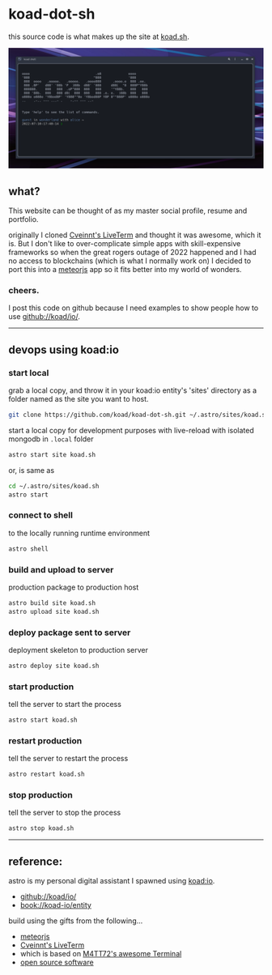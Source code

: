 # koad-dot-sh

this source code is what makes up the site at [koad.sh](https://koad.sh).

![screenshot](/screen-shot.png?raw=true "Title")


## what?

This website can be thought of as my master social profile, resume and portfolio.

originally I cloned [Cveinnt's LiveTerm](https://github.com/Cveinnt/LiveTerm) and thought it was awesome, which it is.  But I don't like to over-complicate simple apps with skill-expensive frameworks so when the great rogers outage of 2022 happened and I had no access to blockchains (which is what I normally work on) I decided to port this into a [meteorjs](https://www.meteor.com/) app so it fits better into my world of wonders.

### cheers.

I post this code on github because I need examples to show people how to use [github://koad/io/](https://github.com/koad/io/).


---

## devops using koad:io

### start local

grab a local copy, and throw it in your koad:io entity's 'sites' directory as a folder named as the site you want to host.

```bash
git clone https://github.com/koad/koad-dot-sh.git ~/.astro/sites/koad.sh

```


start a local copy for development purposes with live-reload with isolated mongodb in `.local` folder

```bash
astro start site koad.sh
```

or, is same as
```bash
cd ~/.astro/sites/koad.sh
astro start
```

### connect to shell
to the locally running runtime environment
```bash
astro shell
```

### build and upload to server
production package to production host
```bash
astro build site koad.sh
astro upload site koad.sh
```

### deploy package sent to server
deployment skeleton to production server
```bash
astro deploy site koad.sh
```

### start production
tell the server to start the process
```bash
astro start koad.sh
```

### restart production
tell the server to restart the process
```bash
astro restart koad.sh
```

### stop production
tell the server to stop the process
```bash
astro stop koad.sh
```


---

## reference:

astro is my personal digital assistant I spawned using [koad:io](https://github.com/koad/io/).
- [github://koad/io/](https://github.com/koad/io/)
- [book://koad-io/entity](https://book.koad.sh/reference/koad-io/entity/?h=koad+io#what)


build using the gifts from the following...

- [meteorjs](https://www.meteor.com/)
- [Cveinnt's LiveTerm](https://github.com/Cveinnt/LiveTerm)
- which is based on [M4TT72's awesome Terminal](https://github.com/m4tt72/terminal)
- [open source software](https://linuxfoundation.org/)
